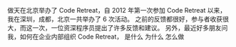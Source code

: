 做天在北京举办了 Code Retreat，自 2012 年第一次参加 Code Retreat 以来，我在深圳，成都，北京一共举办了 6 次活动。
之前的反馈都很好，参与者收获很大，而这一次，一位资深程序员提出了许多反馈和建议。
另外，最近好多朋友问我，如何在企业内部组织 Code Retreat，
是什么
为什么
怎么做